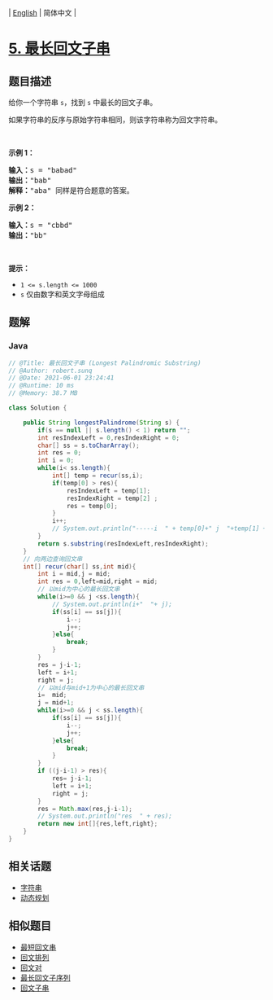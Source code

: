 
| [English](README_EN.md) | 简体中文 |

# [5. 最长回文子串](https://leetcode.cn//problems/longest-palindromic-substring/)

## 题目描述

<p>给你一个字符串 <code>s</code>，找到 <code>s</code> 中最长的回文子串。</p>

<p>如果字符串的反序与原始字符串相同，则该字符串称为回文字符串。</p>

<p>&nbsp;</p>

<p><strong>示例 1：</strong></p>

<pre>
<strong>输入：</strong>s = "babad"
<strong>输出：</strong>"bab"
<strong>解释：</strong>"aba" 同样是符合题意的答案。
</pre>

<p><strong>示例 2：</strong></p>

<pre>
<strong>输入：</strong>s = "cbbd"
<strong>输出：</strong>"bb"
</pre>

<p>&nbsp;</p>

<p><strong>提示：</strong></p>

<ul>
	<li><code>1 &lt;= s.length &lt;= 1000</code></li>
	<li><code>s</code> 仅由数字和英文字母组成</li>
</ul>


## 题解


### Java

```Java
// @Title: 最长回文子串 (Longest Palindromic Substring)
// @Author: robert.sunq
// @Date: 2021-06-01 23:24:41
// @Runtime: 10 ms
// @Memory: 38.7 MB

class Solution {

    public String longestPalindrome(String s) {
        if(s == null || s.length() < 1) return "";
        int resIndexLeft = 0,resIndexRight = 0;
        char[] ss = s.toCharArray();
        int res = 0;
        int i = 0;
        while(i< ss.length){
            int[] temp = recur(ss,i);
            if(temp[0] > res){
                resIndexLeft = temp[1];
                resIndexRight = temp[2] ;
                res = temp[0];
            }
            i++;
            // System.out.println("-----i  " + temp[0]+" j  "+temp[1] + "   "+ temp[2]);
        }
        return s.substring(resIndexLeft,resIndexRight);
    }
    // 向两边查询回文串
    int[] recur(char[] ss,int mid){
        int i = mid,j = mid;
        int res = 0,left=mid,right = mid;
        // 以mid为中心的最长回文串
        while(i>=0 && j <ss.length){
            // System.out.println(i+"  "+ j);
            if(ss[i] == ss[j]){
                i--;
                j++;
            }else{
                break;
            }
        }
        res = j-i-1;
        left = i+1;
        right = j;
        // 以mid与mid+1为中心的最长回文串
        i=  mid;
        j = mid+1;
        while(i>=0 && j < ss.length){
            if(ss[i] == ss[j]){
                i--;
                j++;
            }else{
                break;
            }
        }
        if ((j-i-1) > res){
            res= j-i-1;
            left = i+1;
            right = j;
        }
        res = Math.max(res,j-i-1);
        // System.out.println("res  " + res);
        return new int[]{res,left,right};
    }
}
```



## 相关话题

- [字符串](https://leetcode.cn//tag/string)
- [动态规划](https://leetcode.cn//tag/dynamic-programming)

## 相似题目


- [最短回文串](../shortest-palindrome/README.md)
- [回文排列](../palindrome-permutation/README.md)
- [回文对](../palindrome-pairs/README.md)
- [最长回文子序列](../longest-palindromic-subsequence/README.md)
- [回文子串](../palindromic-substrings/README.md)
